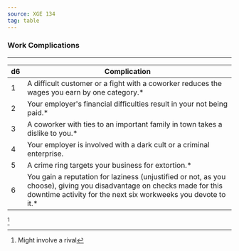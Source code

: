 ```yaml
---
source: XGE 134
tag: table
---
```


### Work Complications
---
|d6|Complication|
|----|------------|
|1|A difficult customer or a fight with a coworker reduces the wages you earn by one category.* |
|2|Your employer's financial difficulties result in your not being paid.* |
|3|A coworker with ties to an important family in town takes a dislike to you.* |
|4|Your employer is involved with a dark cult or a criminal enterprise.|
|5|A crime ring targets your business for extortion.* |
|6|You gain a reputation for laziness (unjustified or not, as you choose), giving you disadvantage on checks made for this downtime activity for the next six workweeks you devote to it.* |
[^1] 

[^1]: Might involve a rival
